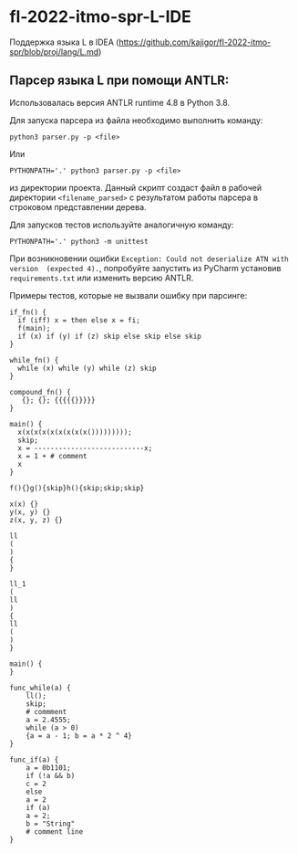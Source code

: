 # fl-2022-itmo-spr-L-IDE
Поддержка языка L в IDEA (https://github.com/kajigor/fl-2022-itmo-spr/blob/proj/lang/L.md)

## Парсер языка L при помощи ANTLR:

Использовалась версия ANTLR runtime 4.8 в Python 3.8.

Для запуска парсера из файла необходимо выполнить команду:

```
python3 parser.py -p <file>
```
Или

```
PYTHONPATH='.' python3 parser.py -p <file>
```

из директории проекта. Данный скрипт создаст файл в рабочей директории ```<filename_parsed>``` с результатом работы парсера в строковом представлении дерева. 

Для запусков тестов используйте аналогичную команду:

```
PYTHONPATH='.' python3 -m unittest
``` 

При возникновении ошибки ```Exception: Could not deserialize ATN with version  (expected 4).```, попробуйте запустить из PyCharm установив ```requirements.txt``` или изменить версию ANTLR.

Примеры тестов, которые не вызвали ошибку при парсинге:

```
if_fn() {
  if (iff) x = then else x = fi;
  f(main);
  if (x) if (y) if (z) skip else skip else skip
}

while_fn() {
  while (x) while (y) while (z) skip
}

compound_fn() {
   {}; {}; {{{{{}}}}}
}

main() {
  x(x(x(x(x(x(x(x(x()))))))));
  skip;
  x = ---------------------------x;
  x = 1 + # comment
  x
}
```

```
f(){}g(){skip}h(){skip;skip;skip}

x(x) {}
y(x, y) {}
z(x, y, z) {}

ll
(
)
{
}

ll_1
(
ll
)
{
ll
(
)
}

main() {
}

func_while(a) {
    ll();
    skip;
    # commment
    a = 2.4555;
    while (a > 0)
    {a = a - 1; b = a * 2 ^ 4}
}

func_if(a) {
    a = 0b1101;
    if (!a && b)
    c = 2
    else
    a = 2
    if (a)
    a = 2;
    b = "String"
    # comment line
}
```


